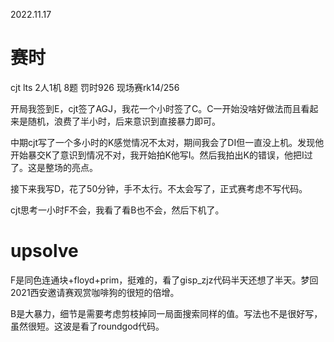2022.11.17

# 赛时

cjt lts 2人1机 8题 罚时926 现场赛rk14/256

开局我签到E，cjt签了AGJ，我花一个小时签了C。C一开始没啥好做法而且看起来是随机，浪费了半小时，后来意识到直接暴力即可。

中期cjt写了一个多小时的K感觉情况不太对，期间我会了DI但一直没上机。发现他开始暴交K了意识到情况不对，我开始拍K他写I。然后我拍出K的错误，他把I过了。这是整场的亮点。

接下来我写D，花了50分钟，手不太行。不太会写了，正式赛考虑不写代码。

cjt思考一小时F不会，我看了看B也不会，然后下机了。

# upsolve

F是同色连通块+floyd+prim，挺难的，看了gisp_zjz代码半天还想了半天。梦回2021西安邀请赛观赏咖啡狗的很短的倍增。

B是大暴力，细节是需要考虑剪枝掉同一局面搜索同样的值。写法也不是很好写，虽然很短。这波是看了roundgod代码。